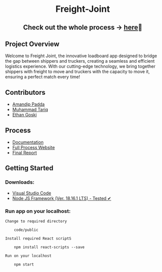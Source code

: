 <div align = "center"> 

# Freight-Joint

</div>
<div align = "center">

## Check out the whole process -> [here](https://binaryqubit.github.io/Freight-Joint/githubPages/index.html)🚚

</div>

## Project Overview
Welcome to Freight Joint, the innovative loadboard app designed to bridge the gap between shippers and truckers, creating a seamless and efficient logistics experience. With our cutting-edge technology, we bring together shippers with freight to move and truckers with the capacity to move it, ensuring a perfect match every time!


## Contributors
- [Amandip Padda](https://github.com/BinaryQuBit) 
- [Muhammad Tariq](https://github.com/muhammadt1) 
- [Ethan Goski](https://github.com/EthanGoski) 

## Process
* [Documentation](https://github.com/BinaryQuBit/Freight-Joint/tree/main/Documents)
* [Full Process Website](https://binaryqubit.github.io/Freight-Joint/githubPages/index.html)
* [Final Report](https://github.com/BinaryQuBit/Freight-Joint/blob/main/REPORT.MD)


## Getting Started

### Downloads:
- [Visual Studio Code](https://code.visualstudio.com/download)
- [Node JS Framework (Ver. 18.16.1 LTS) - Tested ✔](https://code.visualstudio.com/download)

### Run app on your localhost:


`Change to required directory`

        code/public

`Install required React scriptS`

        npm install react-scripts --save

`Run on your localhost`

        npm start
